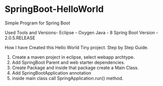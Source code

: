 # SpringBoot-HelloWorld
Simple Program for Spring Boot

Used Tools and Versions-
Eclipse - Oxygen
Java - 8
Spring Boot Version - 2.0.5.RELEASE

How I have Created this Hello World Tiny project.
Step by Step Guide.
1. Create a maven project in eclipse, select webapp archtype.
2. Add SpringBoot Parent and web starter dependencies.
3. Create Package and inside that package create a Main Class.
4. Add SpringBootApplication annotation
5. inside main class call SpringApplication.run() method.

